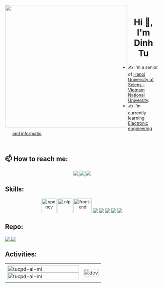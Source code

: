 <img align="left" width="400" src="https://github.githubassets.com/images/modules/profile/profile-first-repo.svg">
<h1 align="center">Hi 👋, I'm Dinh Tu</h1>

- ✍ I'm a senior of [Hanoi University of Sciens - Vietnam National University](https://hus.vnu.edu.vn/).
- ✍ I'm currently learning [Electronic engineering and informatic](https://vatly.com.vn/nganh-dao-tao/tuyen-sinh-nganh-ky-thuat-dien-tu-va-tin-hoc/).

<br />

## 📫 How to reach me:

<p align="center">
  <a href="https://www.facebook.com/dinhtu2001" alt="Facebook">
    <img src="https://img.icons8.com/fluent/48/000000/facebook-new.png" target="_blank" />
  </a> 
  <a href="https://github.com/TuCPD-AI-ML" alt="Github">
    <img src="https://img.icons8.com/fluent/48/000000/github.png"/>
  </a> 
  <a href="chuphamdinhtu_t65@hus.edu.vn" alt="Email">
    <img src="https://img.icons8.com/fluent/48/000000/mailing.png"/>
  </a>
</p>

## Skills:
<p align="center">
  <img src="https://www.vectorlogo.zone/logos/opencv/opencv-icon.svg" alt="opencv" width="48" height="48"/> 
  <img src="https://cdn-icons-png.flaticon.com/512/10306/10306116.png" alt="nlp" width="48" height="48"/>
  <img src="https://e7.pngegg.com/pngimages/876/605/png-clipart-front-end-web-development-web-design-front-and-back-ends-web-developer-web-design-web-design-text.png" alt="front-end" width="60" height="48"/>
  <img src="https://img.icons8.com/color/48/000000/mysql-logo.png"/>
  <img src="https://img.icons8.com/fluent/48/000000/matlab.png"/>
  <img src="https://img.icons8.com/color/48/000000/github.png"/>
  <img src="https://img.icons8.com/color/48/000000/visual-studio-code-2019.png"/>
  <img src="https://img.icons8.com/dusk/48/000000/anaconda.png"/>
</p>

## Repo:
<a href="https://github.com/TuCPD-AI-ML/Computer-Vision">
  <img align="center" src="https://github-readme-stats.anuraghazra1.vercel.app/api/pin/?username=TuCPD-AI-ML&repo=Computer-Vision&theme=vision-friendly-dark" />
</a>
<a href="https://github.com/TuCPD-AI-ML/Data-structure-and-Algorithm">
  <img align="center" src="https://github-readme-stats.anuraghazra1.vercel.app/api/pin/?username=TuCPD-AI-ML&repo=Data-structure-and-Algorithm&theme=vision-friendly-dark" />
</a>

## Activities:

<table style="width:100%;">
  <tr>
    <td>
      <img src="https://github-readme-stats.vercel.app/api/top-langs/?username=tucpd-ai-ml&bg_color=FFFFFF00&text_color=179fa3&layout=compact&hide=CSS&langs_count=10&custom_title=Top%20ngôn%20ngữ%20được%20dùng" alt="tucpd-ai-ml" width="100%"/>
      <img src="https://github-readme-stats.vercel.app/api?username=tucpd-ai-ml&bg_color=FFFFFF00&text_color=179fa3&show_icons=true&count_private=true&include_all_commits=true&custom_title=Hoạt%20động%20trên%20Github" alt="tucpd-ai-ml" width="100%"/>
    </td>
    <td>
      <p align="center"> 
        <img src="https://cdn.dribbble.com/users/1059583/screenshots/4171367/coding-freak.gif" alt="dev" width="100%"/>
      </p>
    </td>
  </tr>
</table>
